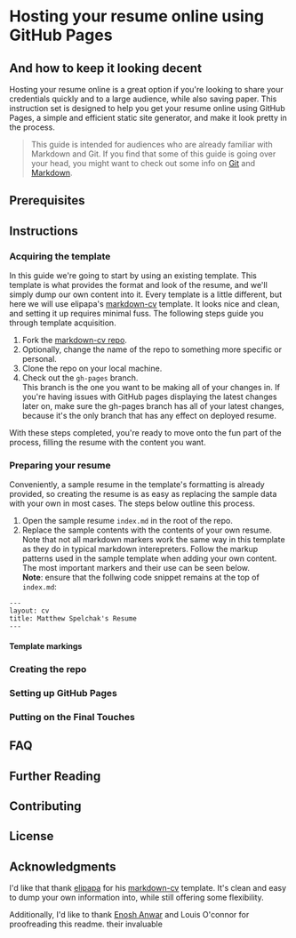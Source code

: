 # Hosting your resume online using GitHub Pages
## And how to keep it looking decent

Hosting your resume online is a great option if you're looking to share your
credentials quickly and to a large audience, while also saving paper. This
instruction set is designed to help you get your resume online using GitHub
Pages, a simple and efficient static site generator, and make it look pretty in
the process.

 > This guide is intended for audiences who are already familiar with Markdown
 > and Git. If you find that some of this guide is going over your head, you
 > might want to check out some info on [Git]() and [Markdown]().
 > 

## Prerequisites

## Instructions

### Acquiring the template

In this guide we're going to start by using an existing template. This template
is what provides the format and look of the resume, and we'll simply dump our
own content into it. Every template is a little different, but here we will use
elipapa's [markdown-cv](https://github.com/jglovier/resume-template) template.
It looks nice and clean, and setting it up requires minimal fuss. The following
steps guide you through template acquisition.

1. Fork the [markdown-cv repo](https://github.com/elipapa/markdown-cv).
2. Optionally, change the name of the repo to something more specific or
   personal.
3. Clone the repo on your local machine.
4. Check out the `gh-pages` branch.  
     This branch is the one you want to be making all of your changes in. If
     you're having issues with GitHub pages displaying the latest changes
     later on, make sure the gh-pages branch has all of your latest changes,
     because it's the only branch that has any effect on deployed resume.

With these steps completed, you're ready to move onto the fun part of the
process, filling the resume with the content you want.

### Preparing your resume

Conveniently, a sample resume in the template's formatting is already provided,
so creating the resume is as easy as replacing the sample data with your own in
most cases. The steps below outline this process.

1. Open the sample resume `index.md` in the root of the repo.
2. Replace the sample contents with the contents of your own resume.  
     Note that not all markdown markers work the same way in this template as
     they do in typical markdown interepreters. Follow the markup patterns used
     in the sample template when adding your own content. The most important
     markers and their use can be seen below.  
     **Note**: ensure that the follwing code snippet remains at the top of
     `index.md`:
```
---
layout: cv
title: Matthew Spelchak's Resume
---
```

#### Template markings



### Creating the repo

### Setting up GitHub Pages

### Putting on the Final Touches

## FAQ

## Further Reading

## Contributing

## License

## Acknowledgments

I'd like that thank [elipapa](https://github.com/elipapa) for his
[markdown-cv](https://github.com/elipapa/markdown-cv) template. It's clean and
easy to dump your own information into, while still offering some flexibility.

Additionally, I'd like to thank [Enosh Anwar](https://github.com/EnoshAnwar)
and Louis O'connor for proofreading this readme.
their invaluable 
